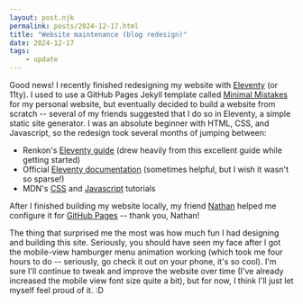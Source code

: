 ```yaml
---
layout: post.njk
permalink: posts/2024-12-17.html
title: "Website maintenance (blog redesign)"
date: 2024-12-17
tags:
    - update
---
```

Good news! I recently finished redesigning my website with [Eleventy](https://www.11ty.dev) (or 11ty). I used to use a GitHub Pages Jekyll template called [Minimal Mistakes](https://mmistakes.github.io/minimal-mistakes/) for my personal website, but eventually decided to build a website from scratch -- several of my friends suggested that I do so in Eleventy, a simple static site generator. I was an absolute beginner with HTML, CSS, and Javascript, so the redesign took several months of jumping between: 

* Renkon's [Eleventy guide](https://renkotsuban.com/posts/2023-11-15-Migrating-to-Eleventy.html) (drew heavily from this excellent guide while getting started)
* Official [Eleventy documentation](https://www.11ty.dev/docs/) (sometimes helpful, but I wish it wasn't so sparse!)
* MDN's [CSS](https://developer.mozilla.org/en-US/docs/Web/CSS) and [Javascript](https://developer.mozilla.org/en-US/docs/Web/JavaScript) tutorials

After I finished building my website locally, my friend [Nathan](https://nathan-kim.org) helped me configure it for [GitHub Pages](https://pages.github.com) -- thank you, Nathan! 

The thing that surprised me the most was how much fun I had designing and building this site. Seriously, you should have seen my face after I got the mobile-view hamburger menu animation working (which took me four hours to do -- seriously, go check it out on your phone, it's so cool). I'm sure I'll continue to tweak and improve the website over time (I've already increased the mobile view font size quite a bit), but for now, I think I'll just let myself feel proud of it. :D